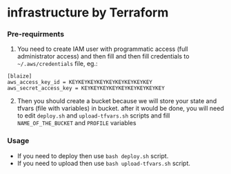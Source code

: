 # infrastructure by Terraform

### Pre-requirments
1) You need to create IAM user with programmatic access (full administrator access) and then fill and then fill credentials to `~/.aws/credentials` file, eg.:

```commandline
[blaize]
aws_access_key_id = KEYKEYKEYKEYKEYKEYKEYKEYKEY
aws_secret_access_key = KEYKEYKEYKEYKEYKEYKEYKEYKEY
```

2) Then you should create a bucket because we will store your state and tfvars (file with variables) in bucket.
after it would be done, you will need to edit `deploy.sh` and `upload-tfvars.sh` scripts and fill `NAME_OF_THE_BUCKET` and `PROFILE` variables



### Usage

- If you need to deploy then use `bash deploy.sh` script.
- If you need to upload then use `bash upload-tfvars.sh` script.

<!-- BEGIN_TF_DOCS -->
<!-- END_TF_DOCS -->